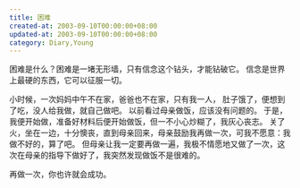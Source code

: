 ```yaml
---
title: 困难
created-at: 2003-09-10T00:00:00+08:00
updated-at: 2003-09-10T00:00:00+08:00
category: Diary,Young
---
```


困难是什么？困难是一堵无形墙，只有信念这个钻头，才能钻破它。
信念是世界上最硬的东西，它可以征服一切。

小时候，一次妈妈中午不在家，爸爸也不在家，只有我一人，
肚子饿了，便想到了吃，没人给我做，就自己做吧。
以前看过母亲做饭，应该没有问题的。
于是，我便开始做，准备好材料后便开始做饭，但一不小心炒糊了，我灰心丧志。
关了火，坐在一边，十分懊丧，直到母亲回来，母亲鼓励我再做一次，可我不愿意：我做不好的，算了吧。
但母亲让我一定要再做一遍，我极不情愿地又做了一次，这次在母亲的指导下做好了，我突然发现做饭不是很难的。

再做一次，你也许就会成功。
